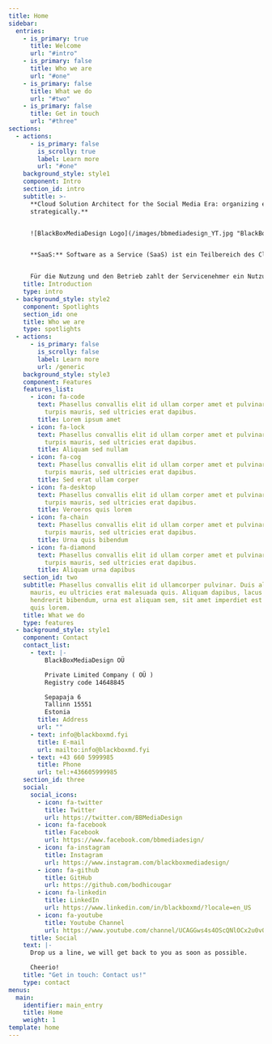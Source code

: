 ```yaml
---
title: Home
sidebar:
  entries:
    - is_primary: true
      title: Welcome
      url: "#intro"
    - is_primary: false
      title: Who we are
      url: "#one"
    - is_primary: false
      title: What we do
      url: "#two"
    - is_primary: false
      title: Get in touch
      url: "#three"
sections:
  - actions:
      - is_primary: false
        is_scrolly: true
        label: Learn more
        url: "#one"
    background_style: style1
    component: Intro
    section_id: intro
    subtitle: >-
      **Cloud Solution Architect for the Social Media Era: organizing entities
      strategically.**


      ![BlackBoxMediaDesign Logo](/images/bbmediadesign_YT.jpg "BlackBoxMediaDesign: We make it happen!")


      **SaaS:** Software as a Service (SaaS) ist ein Teilbereich des Cloud Computings. Das SaaS-Modell basiert auf dem Grundsatz, dass die Software und die IT-Infrastruktur bei einem externen IT-Dienstleister betrieben und vom Kunden als Dienstleistung genutzt werden. Für die Nutzung von Online-Diensten wird ein internetfähiger Computer sowie die Internetanbindung an den externen IT-Dienstleister benötigt. Der Zugriff auf die Software wird meist über einen Webbrowser realisiert.


      Für die Nutzung und den Betrieb zahlt der Servicenehmer ein Nutzungsentgelt. Durch das SaaS-Modell werden dem Servicenehmer die Anschaffungs- und Betriebskosten teilweise erspart, da der Servicegeber die komplette IT-Administration und weitere Dienstleistungen wie Wartungsarbeiten.und Softwareaktualisierungen übernimmt. Zu diesem Zweck wird die IT-Infrastruktur, einschließlich aller administrativen Aufgaben, ausgelagert, und der Servicenehmer kann sich auf sein Kerngeschäft konzentrieren.
    title: Introduction
    type: intro
  - background_style: style2
    component: Spotlights
    section_id: one
    title: Who we are
    type: spotlights
  - actions:
      - is_primary: false
        is_scrolly: false
        label: Learn more
        url: /generic
    background_style: style3
    component: Features
    features_list:
      - icon: fa-code
        text: Phasellus convallis elit id ullam corper amet et pulvinar. Duis aliquam
          turpis mauris, sed ultricies erat dapibus.
        title: Lorem ipsum amet
      - icon: fa-lock
        text: Phasellus convallis elit id ullam corper amet et pulvinar. Duis aliquam
          turpis mauris, sed ultricies erat dapibus.
        title: Aliquam sed nullam
      - icon: fa-cog
        text: Phasellus convallis elit id ullam corper amet et pulvinar. Duis aliquam
          turpis mauris, sed ultricies erat dapibus.
        title: Sed erat ullam corper
      - icon: fa-desktop
        text: Phasellus convallis elit id ullam corper amet et pulvinar. Duis aliquam
          turpis mauris, sed ultricies erat dapibus.
        title: Veroeros quis lorem
      - icon: fa-chain
        text: Phasellus convallis elit id ullam corper amet et pulvinar. Duis aliquam
          turpis mauris, sed ultricies erat dapibus.
        title: Urna quis bibendum
      - icon: fa-diamond
        text: Phasellus convallis elit id ullam corper amet et pulvinar. Duis aliquam
          turpis mauris, sed ultricies erat dapibus.
        title: Aliquam urna dapibus
    section_id: two
    subtitle: Phasellus convallis elit id ullamcorper pulvinar. Duis aliquam turpis
      mauris, eu ultricies erat malesuada quis. Aliquam dapibus, lacus eget
      hendrerit bibendum, urna est aliquam sem, sit amet imperdiet est velit
      quis lorem.
    title: What we do
    type: features
  - background_style: style1
    component: Contact
    contact_list:
      - text: |-
          BlackBoxMediaDesign OÜ

          Private Limited Company ( OÜ )
          Registry code 14648845

          Sepapaja 6
          Tallinn 15551
          Estonia
        title: Address
        url: ""
      - text: info@blackboxmd.fyi
        title: E-mail
        url: mailto:info@blackboxmd.fyi
      - text: +43 660 5999985
        title: Phone
        url: tel:+436605999985
    section_id: three
    social:
      social_icons:
        - icon: fa-twitter
          title: Twitter
          url: https://twitter.com/BBMediaDesign
        - icon: fa-facebook
          title: Facebook
          url: https://www.facebook.com/bbmediadesign/
        - icon: fa-instagram
          title: Instagram
          url: https://www.instagram.com/blackboxmediadesign/
        - icon: fa-github
          title: GitHub
          url: https://github.com/bodhicougar
        - icon: fa-linkedin
          title: LinkedIn
          url: https://www.linkedin.com/in/blackboxmd/?locale=en_US
        - icon: fa-youtube
          title: Youtube Channel
          url: https://www.youtube.com/channel/UCAGGws4s4OScQNlOCx2u0vQ
      title: Social
    text: |-
      Drop us a line, we will get back to you as soon as possible.

      Cheerio!
    title: "Get in touch: Contact us!"
    type: contact
menus:
  main:
    identifier: main_entry
    title: Home
    weight: 1
template: home
---
```

